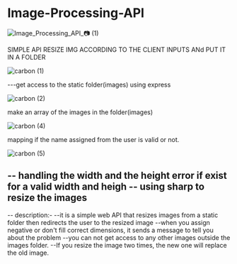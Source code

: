 # Image-Processing-API
  ![Image_Processing_API_📷 (1)](https://user-images.githubusercontent.com/72484475/165179988-eb09cd6e-5419-4e99-a756-81f826c0b63d.png)


SIMPLE API RESIZE IMG ACCORDING TO THE CLIENT INPUTS ANd PUT IT IN A FOLDER



![carbon (1)](https://user-images.githubusercontent.com/72484475/165180571-9978c94b-aeb9-40c4-a21d-4a524f7b1d86.png)

---get access to the static folder(images) using express 


![carbon (2)](https://user-images.githubusercontent.com/72484475/165180899-0a34892c-0b73-4f9f-9e5b-aa419e5cc347.png)


make an array of the images in the folder(images)



![carbon (4)](https://user-images.githubusercontent.com/72484475/165181295-ba1d8efc-717a-4ab7-a496-54b5c6f57b26.png)

mapping if the name assigned from the user is valid or not.


![carbon (5)](https://user-images.githubusercontent.com/72484475/165181398-f233dff2-aebb-4f82-8d04-6397009f9438.png)


-- handling the width and the height error if exist for a valid width and heigh
-- using sharp to resize the images
------------------------------------------------------------------------------
-- description:-
--it is a simple web API that resizes images from a static folder then redirects the user to the resized image
--when you assign negative or don't fill correct dimensions, it sends a message to tell you about the problem
--you can not get access to any other images outside the images folder.
--If you resize the image two times, the new one will replace the old image.

